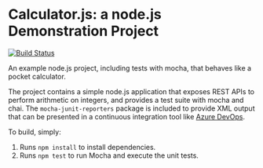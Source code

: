 Calculator.js: a node.js Demonstration Project
==============================================
[![Build Status](https://dev.azure.com/ORLASKIZT18/Github%20Integration%20Lab/_apis/build/status/zorlaski.calculator?branchName=refs%2Fpull%2F2%2Fmerge)](https://dev.azure.com/ORLASKIZT18/Github%20Integration%20Lab/_build/latest?definitionId=4&branchName=refs%2Fpull%2F2%2Fmerge)

An example node.js project, including tests with mocha, that behaves like
a pocket calculator.

The project contains a simple node.js application that exposes REST APIs
to perform arithmetic on integers, and provides a test suite with mocha
and chai.  The `mocha-junit-reporters` package is included to provide XML
output that can be presented in a continuous integration tool like
[Azure DevOps](https://azure.com/devops).

To build, simply:

1. Runs `npm install` to install dependencies.
2. Runs `npm test` to run Mocha and execute the unit tests.

